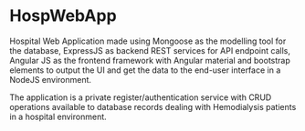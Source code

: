 # HospWebApp

Hospital Web Application made using Mongoose as the modelling tool for the database, ExpressJS as backend REST services for API endpoint calls, Angular JS as the frontend framework with
Angular material and bootstrap elements to output the UI and get the data to the end-user interface in a NodeJS environment.

The application is a private register/authentication service with CRUD operations available to database records dealing with Hemodialysis patients in a hospital environment.

